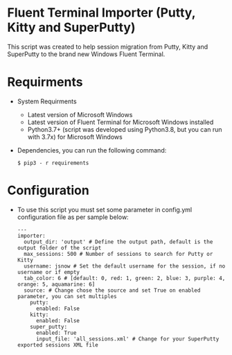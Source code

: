 # Fluent Terminal Importer (Putty, Kitty and SuperPutty)

This script was created to help session migration from Putty, Kitty and SuperPutty to the brand new Windows Fluent Terminal.

# Requirments

- System Requirments

    - Latest version of Microsoft Windows
    - Latest version of Fluent Terminal for Microsoft Windows installed
    - Python3.7+ (script was developed using Python3.8, but you can run with 3.7x) for Microsoft Windows

- Dependencies, you can run the following command:

      $ pip3 - r requirements
     
# Configuration

- To use this script you must set some parameter in config.yml configuration file as per sample below:

      ---
      importer:
        output_dir: 'output' # Define the output path, default is the output folder of the script
        max_sessions: 500 # Number of sessions to search for Putty or Kitty
        username: jsnow # Set the default username for the session, if no username or if empty
        tab_color: 6 # [default: 0, red: 1, green: 2, blue: 3, purple: 4, orange: 5, aquamarine: 6]
        source: # Change chose the source and set True on enabled parameter, you can set multiples
          putty: 
            enabled: False
          kitty: 
            enabled: False
          super_putty:
            enabled: True
            input_file: 'all_sessions.xml' # Change for your SuperPutty exported sessions XML file
